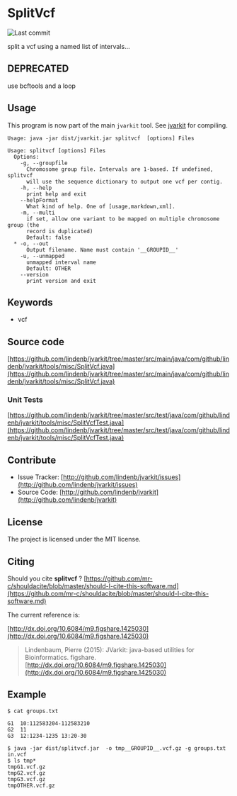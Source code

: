 # SplitVcf

![Last commit](https://img.shields.io/github/last-commit/lindenb/jvarkit.png)

split a vcf using a named list of intervals...


## DEPRECATED

use bcftools and a loop

## Usage


This program is now part of the main `jvarkit` tool. See [jvarkit](JvarkitCentral.md) for compiling.


```
Usage: java -jar dist/jvarkit.jar splitvcf  [options] Files

Usage: splitvcf [options] Files
  Options:
    -g, --groupfile
      Chromosome group file. Intervals are 1-based. If undefined, splitvcf 
      will use the sequence dictionary to output one vcf per contig.
    -h, --help
      print help and exit
    --helpFormat
      What kind of help. One of [usage,markdown,xml].
    -m, --multi
      if set, allow one variant to be mapped on multiple chromosome group (the 
      record is duplicated)
      Default: false
  * -o, --out
      Output filename. Name must contain '__GROUPID__'
    -u, --unmapped
      unmapped interval name
      Default: OTHER
    --version
      print version and exit

```


## Keywords

 * vcf


## Source code 

[https://github.com/lindenb/jvarkit/tree/master/src/main/java/com/github/lindenb/jvarkit/tools/misc/SplitVcf.java](https://github.com/lindenb/jvarkit/tree/master/src/main/java/com/github/lindenb/jvarkit/tools/misc/SplitVcf.java)

### Unit Tests

[https://github.com/lindenb/jvarkit/tree/master/src/test/java/com/github/lindenb/jvarkit/tools/misc/SplitVcfTest.java](https://github.com/lindenb/jvarkit/tree/master/src/test/java/com/github/lindenb/jvarkit/tools/misc/SplitVcfTest.java)


## Contribute

- Issue Tracker: [http://github.com/lindenb/jvarkit/issues](http://github.com/lindenb/jvarkit/issues)
- Source Code: [http://github.com/lindenb/jvarkit](http://github.com/lindenb/jvarkit)

## License

The project is licensed under the MIT license.

## Citing

Should you cite **splitvcf** ? [https://github.com/mr-c/shouldacite/blob/master/should-I-cite-this-software.md](https://github.com/mr-c/shouldacite/blob/master/should-I-cite-this-software.md)

The current reference is:

[http://dx.doi.org/10.6084/m9.figshare.1425030](http://dx.doi.org/10.6084/m9.figshare.1425030)

> Lindenbaum, Pierre (2015): JVarkit: java-based utilities for Bioinformatics. figshare.
> [http://dx.doi.org/10.6084/m9.figshare.1425030](http://dx.doi.org/10.6084/m9.figshare.1425030)


## Example

```
$ cat groups.txt

G1	10:112583204-112583210
G2	11
G3	12:1234-1235 13:20-30
```


```
$ java -jar dist/splitvcf.jar  -o tmp__GROUPID__.vcf.gz -g groups.txt in.vcf
$ ls tmp*
tmpG1.vcf.gz
tmpG2.vcf.gz
tmpG3.vcf.gz
tmpOTHER.vcf.gz
```



